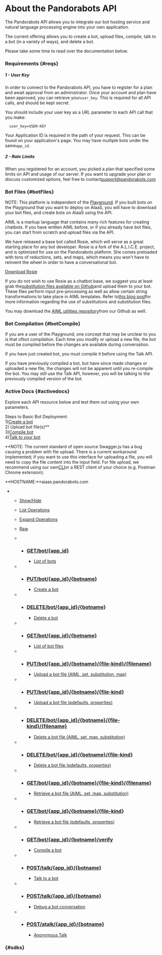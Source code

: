 # About the Pandorabots API

The Pandorabots API allows you to integrate our bot hosting service and natural language processing engine into your own application.

The current offering allows you to create a bot, upload files, compile, talk to a bot \(in a variety of ways\), and delete a bot.

Please take some time to read over the documentation below.

### Requirements {#reqs}

##### 1 - User Key

In order to connect to the Pandorabots API, you have to register for a plan and await approval from an administrator. Once your account and plan have been approved, you can retrieve your`user_key`. This is required for all API calls, and should be kept secret.

You should include your user key as a URL parameter to each API call that you make:

```
  user_key=USER-KEY
```

Your Application ID is required in the path of your request. This can be found on your application's page. You may have multiple bots under the same`app_id`.

##### 2 - Rate Limits

When you registered for an account, you picked a plan that specified some limits on API and usage of our server. If you want to upgrade your plan or discuss customized options, feel free to contact[support@pandorabots.com](mailto:support@pandorabots.com)

### Bot Files {#botFiles}

NOTE: This platform is independent of the [Playground](https://playground.pandorabots.com/). If you built bots on the Playground that you want to deploy on AIaaS, you will have to download your bot files, and create bots on AIaaS using the API.

AIML is a markup language that contains many rich features for creating chatbots. If you have written AIML before, or if you already have bot files, you can start from scratch and upload files via the API.

We have released a base bot called Rosie, which will serve as a great starting place for any bot developer. Rosie is a fork of the A.L.I.C.E. project, and is optimized for use on the Pandorabots platform. She comes preloaded with tons of reductions, sets, and maps, which means you won't have to reinvent the wheel in order to have a conversational bot.

[Download Rosie](https://github.com/pandorabots/rosie)

If you do not wish to use Rosie as a chatbot base, we suggest you at least grab the[substitution files available on Github](https://github.com/pandorabots/substitutions)and upload them to your bot. These files perform input pre-processing as well as allow certain string transformations to take place in AIML templates. Refer to[this blog post](http://blog.pandorabots.com/substitutions-and-sentence-splitting/)for more information regarding the use of substitutions and substitution files.

You may download the [AIML utilities repository](http://github.com/pandorabots/aiml-utilities)from our Github as well.

### Bot Compilation {#botCompile}

If you are a user of the Playground, one concept that may be unclear to you is that ofbot compilation. Each time you modify or upload a new file, the bot must be compiled before the changes are available during conversation.

If you have just created bot, you must compile it before using the Talk API.

If you have previously compiled a bot, but have since made changes or uploaded a new file, the changes will not be apparent until you re-compile the bot. You may still use the Talk API, however, you will be talking to the previously compiled version of the bot.

### Active Docs {#activedocs}

Explore each API resource below and test them out using your own parameters.

Steps to Basic Bot Deployment:  
1\)[Create a bot](https://developer.pandorabots.com/docs#!/pandorabots_api_swagger_1_3/createBot)  
2\) Upload bot file\(s\)\*\*  
3\)[Compile bot](https://developer.pandorabots.com/docs#!/pandorabots_api_swagger_1_3/compileBot)  
4\)[Talk to your bot](https://developer.pandorabots.com/docs#!/pandorabots_api_swagger_1_3/talkBot)

\*\*NOTE: The current standard of open source Swagger.js has a bug causing a problem with file upload. There is a current workaround implemented; if you want to use this interface for uploading a file, you will need to copy the file content into the input field. For file upload, we recommend using our own[CLI](https://medium.com/pandorabots-blog/introducing-the-pandorabots-cli-215ed9d637af)or a REST client of your choice \(e.g. Postman Chrome extension\).

**HOSTNAME:**aiaas.pandorabots.com

* * [Show/Hide](https://developer.pandorabots.com/docs#!/pandorabots_api_swagger_1_3)
  * [List Operations](https://developer.pandorabots.com/docs#)
  * [Expand Operations](https://developer.pandorabots.com/docs#)
  * [Raw](https://developer.pandorabots.com/swagger/spec/pandorabots_api_swagger_1_3.json)

  * * ### [GET](https://developer.pandorabots.com/docs#!/pandorabots_api_swagger_1_3/listBots)[/bot/{app\_id}](https://developer.pandorabots.com/docs#!/pandorabots_api_swagger_1_3/listBots)

      * [List of bots](https://developer.pandorabots.com/docs#!/pandorabots_api_swagger_1_3/listBots)
  * * ### [PUT](https://developer.pandorabots.com/docs#!/pandorabots_api_swagger_1_3/createBot)[/bot/{app\_id}/{botname}](https://developer.pandorabots.com/docs#!/pandorabots_api_swagger_1_3/createBot)

      * [Create a bot](https://developer.pandorabots.com/docs#!/pandorabots_api_swagger_1_3/createBot)
  * * ### [DELETE](https://developer.pandorabots.com/docs#!/pandorabots_api_swagger_1_3/deleteBot)[/bot/{app\_id}/{botname}](https://developer.pandorabots.com/docs#!/pandorabots_api_swagger_1_3/deleteBot)

      * [Delete a bot](https://developer.pandorabots.com/docs#!/pandorabots_api_swagger_1_3/deleteBot)
  * * ### [GET](https://developer.pandorabots.com/docs#!/pandorabots_api_swagger_1_3/listBotFiles)[/bot/{app\_id}/{botname}](https://developer.pandorabots.com/docs#!/pandorabots_api_swagger_1_3/listBotFiles)

      * [List of bot files](https://developer.pandorabots.com/docs#!/pandorabots_api_swagger_1_3/listBotFiles)
  * * ### [PUT](https://developer.pandorabots.com/docs#!/pandorabots_api_swagger_1_3/uploadFile1)[/bot/{app\_id}/{botname}/{file-kind}/{filename}](https://developer.pandorabots.com/docs#!/pandorabots_api_swagger_1_3/uploadFile1)

      * [Upload a bot file \(AIML, set, substitution, map\)](https://developer.pandorabots.com/docs#!/pandorabots_api_swagger_1_3/uploadFile1)
  * * ### [PUT](https://developer.pandorabots.com/docs#!/pandorabots_api_swagger_1_3/uploadFile2)[/bot/{app\_id}/{botname}/{file-kind}](https://developer.pandorabots.com/docs#!/pandorabots_api_swagger_1_3/uploadFile2)

      * [Upload a bot file \(pdefaults, properties\)](https://developer.pandorabots.com/docs#!/pandorabots_api_swagger_1_3/uploadFile2)
  * * ### [DELETE](https://developer.pandorabots.com/docs#!/pandorabots_api_swagger_1_3/deleteBotFile1)[/bot/{app\_id}/{botname}/{file-kind}/{filename}](https://developer.pandorabots.com/docs#!/pandorabots_api_swagger_1_3/deleteBotFile1)

      * [Delete a bot file \(AIML, set, map, substitution\)](https://developer.pandorabots.com/docs#!/pandorabots_api_swagger_1_3/deleteBotFile1)
  * * ### [DELETE](https://developer.pandorabots.com/docs#!/pandorabots_api_swagger_1_3/deleteBotFile2)[/bot/{app\_id}/{botname}/{file-kind}](https://developer.pandorabots.com/docs#!/pandorabots_api_swagger_1_3/deleteBotFile2)

      * [Delete a bot file \(pdefaults, properties\)](https://developer.pandorabots.com/docs#!/pandorabots_api_swagger_1_3/deleteBotFile2)
  * * ### [GET](https://developer.pandorabots.com/docs#!/pandorabots_api_swagger_1_3/getBotFile1)[/bot/{app\_id}/{botname}/{file-kind}/{filename}](https://developer.pandorabots.com/docs#!/pandorabots_api_swagger_1_3/getBotFile1)

      * [Retrieve a bot file \(AIML, set, map, substitution\)](https://developer.pandorabots.com/docs#!/pandorabots_api_swagger_1_3/getBotFile1)
  * * ### [GET](https://developer.pandorabots.com/docs#!/pandorabots_api_swagger_1_3/getBotFile2)[/bot/{app\_id}/{botname}/{file-kind}](https://developer.pandorabots.com/docs#!/pandorabots_api_swagger_1_3/getBotFile2)

      * [Retrieve a bot file \(pdefaults, properties\)](https://developer.pandorabots.com/docs#!/pandorabots_api_swagger_1_3/getBotFile2)
  * * ### [GET](https://developer.pandorabots.com/docs#!/pandorabots_api_swagger_1_3/compileBot)[/bot/{app\_id}/{botname}/verify](https://developer.pandorabots.com/docs#!/pandorabots_api_swagger_1_3/compileBot)

      * [Compile a bot](https://developer.pandorabots.com/docs#!/pandorabots_api_swagger_1_3/compileBot)
  * * ### [POST](https://developer.pandorabots.com/docs#!/pandorabots_api_swagger_1_3/talkBot)[/talk/{app\_id}/{botname}](https://developer.pandorabots.com/docs#!/pandorabots_api_swagger_1_3/talkBot)

      * [Talk to a bot](https://developer.pandorabots.com/docs#!/pandorabots_api_swagger_1_3/talkBot)
  * * ### [POST](https://developer.pandorabots.com/docs#!/pandorabots_api_swagger_1_3/debugBot)[/talk/{app\_id}/{botname}](https://developer.pandorabots.com/docs#!/pandorabots_api_swagger_1_3/debugBot)

      * [Debug a bot conversation](https://developer.pandorabots.com/docs#!/pandorabots_api_swagger_1_3/debugBot)
  * * ### [POST](https://developer.pandorabots.com/docs#!/pandorabots_api_swagger_1_3/atalkBot)[/atalk/{app\_id}/{botname}](https://developer.pandorabots.com/docs#!/pandorabots_api_swagger_1_3/atalkBot)

      * [Anonymous Talk](https://developer.pandorabots.com/docs#!/pandorabots_api_swagger_1_3/atalkBot)

###  {#sdks}



